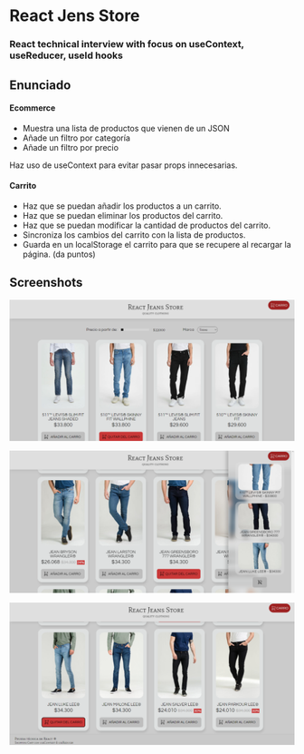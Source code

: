 # React Jens Store

### React technical interview with focus on useContext, useReducer, useId hooks

## Enunciado

#### Ecommerce

- Muestra una lista de productos que vienen de un JSON
- Añade un filtro por categoría
- Añade un filtro por precio

Haz uso de useContext para evitar pasar props innecesarias.

#### Carrito

- Haz que se puedan añadir los productos a un carrito.
- Haz que se puedan eliminar los productos del carrito.
- Haz que se puedan modificar la cantidad de productos del carrito.
- Sincroniza los cambios del carrito con la lista de productos.
- Guarda en un localStorage el carrito para que se recupere al recargar la página. (da puntos)

## Screenshots

![top](screenshots/top.png)

![carro](screenshots/carro.png)

![footer](screenshots/footer.png)
